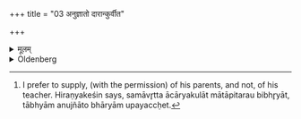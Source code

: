 +++
title = "03 अनुज्ञातो दारान्कुर्वीत"

+++

<details><summary>मूलम्</summary>

अनुज्ञातो दारान्कुर्वीत ३
</details>

<details><summary>Oldenberg</summary>

3. [^fn_301] Should, with the permission (of his parents), take a wife,

[^fn_301]: I prefer to supply, (with the permission) of his parents, and not, of his teacher. Hiraṇyakeśin says, samāvr̥tta ācāryakulāt mātāpitarau bibhr̥yāt, tābhyām anujñāto bhāryām upayaccḥet.
</details>

